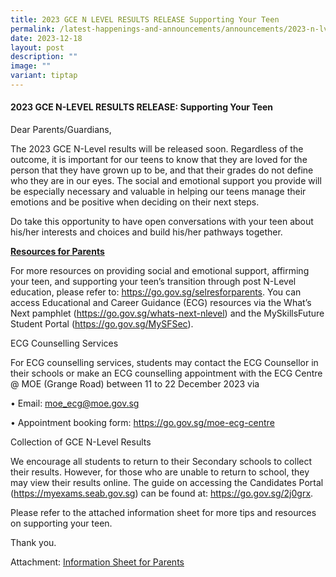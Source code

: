 ```yaml
---
title: 2023 GCE N LEVEL RESULTS RELEASE Supporting Your Teen
permalink: /latest-happenings-and-announcements/announcements/2023-n-lvl/
date: 2023-12-18
layout: post
description: ""
image: ""
variant: tiptap
---
```

<p></p><h4>2023 GCE N-LEVEL RESULTS RELEASE: Supporting Your Teen</h4><p></p><p>Dear Parents/Guardians, </p><p>The 2023 GCE N-Level results will be released soon. Regardless of the outcome, it is important for our teens to know that they are loved for the person that they have grown up to be, and that their grades do not define who they are in our eyes. The social and emotional support you provide will be especially necessary and valuable in helping our teens manage their emotions and be positive when deciding on their next steps. </p><p>Do take this opportunity to have open conversations with your teen about his/her interests and choices and build his/her pathways together. </p><p><strong><u>Resources for Parents</u></strong></p><p>For more resources on providing social and emotional support, affirming your teen, and supporting your teen’s transition through post N-Level education, please refer to: <a href="https://go.gov.sg/selresforparents" rel="noopener noreferrer nofollow" target="_blank">https://go.gov.sg/selresforparents</a>. You can access Educational and Career Guidance (ECG) resources via the What’s Next pamphlet (<a href="https://go.gov.sg/whats-next-nlevel" rel="noopener noreferrer nofollow" target="_blank">https://go.gov.sg/whats-next-nlevel</a>) and the MySkillsFuture Student Portal (<a href="https://go.gov.sg/MySFSec" rel="noopener noreferrer nofollow" target="_blank">https://go.gov.sg/MySFSec</a>). </p><p>ECG Counselling Services</p><p>For ECG counselling services, students may contact the ECG Counsellor in their schools or make an ECG counselling appointment with the ECG Centre @ MOE (Grange Road) between 11 to 22 December 2023 via </p><p>•	Email: <a href="mailto:moe_ecg@moe.gov.sg" rel="noopener noreferrer nofollow" target="_blank">moe_ecg@moe.gov.sg</a></p><p>•	Appointment booking form: <a href="https://go.gov.sg/moe-ecg-centre" rel="noopener noreferrer nofollow" target="_blank">https://go.gov.sg/moe-ecg-centre</a> </p><p>Collection of GCE N-Level Results</p><p>We encourage all students to return to their Secondary schools to collect their results. However, for those who are unable to return to school, they may view their results online. The guide on accessing the Candidates Portal (<a href="https://myexams.seab.gov.sg" rel="noopener noreferrer nofollow" target="_blank">https://myexams.seab.gov.sg</a>) can be found at: <a href="https://go.gov.sg/2j0grx" rel="noopener noreferrer nofollow" target="_blank">https://go.gov.sg/2j0grx</a>.  </p><p>Please refer to the attached information sheet for more tips and resources on supporting your teen. </p><p>Thank you.</p><p>Attachment: <a href="/files/2023/2023_N_Level_Info_Sheet_for_Parents.pdf" rel="noopener noreferrer nofollow" target="_blank">Information Sheet for Parents</a></p><p> </p><p>	</p><p></p><p></p>